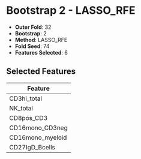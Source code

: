 # Bootstrap 2 - LASSO_RFE

- **Outer Fold**: 32
- **Bootstrap**: 2
- **Method**: LASSO_RFE
- **Fold Seed**: 74
- **Features Selected**: 6

## Selected Features

| Feature |
|---------|
| CD3hi_total |
| NK_total |
| CD8pos_CD3 |
| CD16mono_CD3neg |
| CD16mono_myeloid |
| CD27IgD_Bcells |
